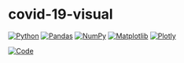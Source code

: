 # covid-19-visual

<div align="left">

[![Python](https://img.shields.io/badge/Python-3670A0?style=flat-square&logo=python&logoColor=ffdd54)](https://www.python.org/)
[![Pandas](https://img.shields.io/badge/pandas-%23150458?style=flat-square&logo=pandas&logoColor=white)](https://pandas.pydata.org/)
[![NumPy](https://img.shields.io/badge/NumPy-%23013243?style=flat-square&logo=numpy&logoColor=white)](https://numpy.org/)
[![Matplotlib](https://img.shields.io/badge/Matplotlib-%2300768B?style=flat-square&logo=matplotlib&logoColor=white)](https://matplotlib.org/)
[![Plotly](https://img.shields.io/badge/Plotly-3F4F75?style=flat-square&logo=plotly&logoColor=white)](https://plotly.com/)

<a href="https://colab.research.google.com/drive/1ZBmsfuJJGgto3G6mK1-J4nv0TB5byma_">
  <img src="https://colab.research.google.com/assets/colab-badge.svg" alt="Code">
</a>

</div>
